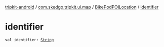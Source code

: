 [tripkit-android](../../index.md) / [com.skedgo.tripkit.ui.map](../index.md) / [BikePodPOILocation](index.md) / [identifier](./identifier.md)

# identifier

`val identifier: `[`String`](https://kotlinlang.org/api/latest/jvm/stdlib/kotlin/-string/index.html)